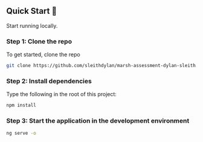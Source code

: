 ## Quick Start 🚀

Start running locally.

### Step 1: Clone the repo

To get started, clone the repo

```sh
git clone https://github.com/sleithdylan/marsh-assessment-dylan-sleith.git
```

### Step 2: Install dependencies

Type the following in the root of this project:

```sh
npm install
```

### Step 3: Start the application in the development environment

```sh
ng serve -o
```
